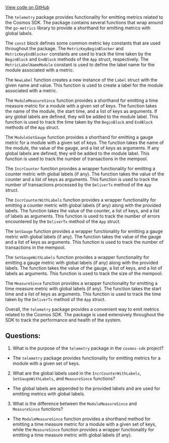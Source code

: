 [View code on GitHub](https://github.com/cosmos/cosmos-sdk/blob/main/telemetry/wrapper.go)

The `telemetry` package provides functionality for emitting metrics related to the Cosmos SDK. The package contains several functions that wrap around the `go-metrics` library to provide a shorthand for emitting metrics with global labels.

The `const` block defines some common metric key constants that are used throughout the package. The `MetricKeyBeginBlocker` and `MetricKeyEndBlocker` constants are used to track the time taken by the `BeginBlock` and `EndBlock` methods of the `App` struct, respectively. The `MetricLabelNameModule` constant is used to define the label name for the module associated with a metric.

The `NewLabel` function creates a new instance of the `Label` struct with the given name and value. This function is used to create a label for the module associated with a metric.

The `ModuleMeasureSince` function provides a shorthand for emitting a time measure metric for a module with a given set of keys. The function takes the name of the module, the start time, and a list of keys as arguments. If any global labels are defined, they will be added to the module label. This function is used to track the time taken by the `BeginBlock` and `EndBlock` methods of the `App` struct.

The `ModuleSetGauge` function provides a shorthand for emitting a gauge metric for a module with a given set of keys. The function takes the name of the module, the value of the gauge, and a list of keys as arguments. If any global labels are defined, they will be added to the module label. This function is used to track the number of transactions in the mempool.

The `IncrCounter` function provides a wrapper functionality for emitting a counter metric with global labels (if any). The function takes the value of the counter and a list of keys as arguments. This function is used to track the number of transactions processed by the `DeliverTx` method of the `App` struct.

The `IncrCounterWithLabels` function provides a wrapper functionality for emitting a counter metric with global labels (if any) along with the provided labels. The function takes the value of the counter, a list of keys, and a list of labels as arguments. This function is used to track the number of errors encountered by the `DeliverTx` method of the `App` struct.

The `SetGauge` function provides a wrapper functionality for emitting a gauge metric with global labels (if any). The function takes the value of the gauge and a list of keys as arguments. This function is used to track the number of transactions in the mempool.

The `SetGaugeWithLabels` function provides a wrapper functionality for emitting a gauge metric with global labels (if any) along with the provided labels. The function takes the value of the gauge, a list of keys, and a list of labels as arguments. This function is used to track the size of the mempool.

The `MeasureSince` function provides a wrapper functionality for emitting a time measure metric with global labels (if any). The function takes the start time and a list of keys as arguments. This function is used to track the time taken by the `DeliverTx` method of the `App` struct.

Overall, the `telemetry` package provides a convenient way to emit metrics related to the Cosmos SDK. The package is used extensively throughout the SDK to track the performance and health of the system.
## Questions: 
 1. What is the purpose of the `telemetry` package in the `cosmos-sdk` project?
- The `telemetry` package provides functionality for emitting metrics for a module with a given set of keys.

2. What are the global labels used in the `IncrCounterWithLabels`, `SetGaugeWithLabels`, and `MeasureSince` functions?
- The global labels are appended to the provided labels and are used for emitting metrics with global labels.

3. What is the difference between the `ModuleMeasureSince` and `MeasureSince` functions?
- The `ModuleMeasureSince` function provides a shorthand method for emitting a time measure metric for a module with a given set of keys, while the `MeasureSince` function provides a wrapper functionality for emitting a time measure metric with global labels (if any).